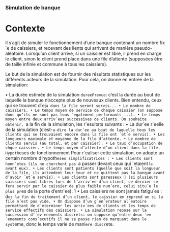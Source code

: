 ### Simulation de banque

# Contexte
Il s’agit de simuler le fonctionnement d’une banque contenant un nombre fix´e de caissiers, et recevant des  lients qui arrivent de manière pseudo-aléatoire. Lorsqu’un client arrive, si un caissier est libre, il prend en charge le client, sinon le client prend place dans une file d’attente (supposées être de taille infinie et commune à tous les caissiers).

Le but de la simulation est de fournir des résultats statistiques sur les différents acteurs de la
simulation. Pour cela, on donne en entrée de la simulation:

• La durée estimée de la simulation `dureePrevue`: c’est la durée au bout de laquelle la banque n’accepte
plus de nouveaux clients. Bien entendu, ceux qui se trouvent d´ej`a dans la file seront servis...
• Le nombre de caissiers.
• Le temps moyen de service de chaque caissier (on suppose donc qu’ils ne sont pas tous
´egalement performants ...).
• Le temps moyen entre deux arriv´ees successives de clients.
On souhaite obtenir, `a la fin de la simulation, les r´esultats suivants :
• La dur´ee r´eelle de la simulation (c’est-`a-dire la dur´ee au bout de laquelle tous les clients qui
se trouvaient encore dans la file ont ´et´e servis).
• Les longueurs maximale et moyenne de la file d’attente.
• Le nombre de clients servis (au total, et par caissier).
• Le taux d’occupation de chque caissier.
• Le temps moyen d’attente d’un client dans la file.
Hypoth`eses de fonctionnement
Pour r´ealiser cette simulation, on adopte un certain nombre d’hypoth`eses simplificatrices :
• Les clients sont honnˆetes (ils ne cherchent pas `a passer devant ceux qui ´etaient l`a avant eux).
• Les clients sont patients (quelle que soit la longueur de la file, ils attendent leur tour et ne
quittent pas la banque avant d’avoir ´et´e servis).
• Les clients sont paresseux  (si plusieurs caissiers sont libres lors de l’arriv´ee d’un client,
ce dernier se fera servir par le caissier de plus faible num´ero, celui situ´e le plus pr`es de la
porte d’entr´ee).
1
• Les caissiers ne sont jamais fatigu´es : d`es la fin de traitement d’un client, le caissier en
reprend un si la file n’est pas vide.
• On dispose d’un g´en´erateur al´eatoire permettant de d´eterminer les arriv´ees de clients et les
temps de service effectifs des caissiers.
• La simulation repose sur la succession d’´ev´enements discrets: on suppose qu’entre deux
´ev´enements cons´ecutifs il ne se passe rien de marquant dans le syst`eme, donc le temps varie
de mani`ere discr`ete.